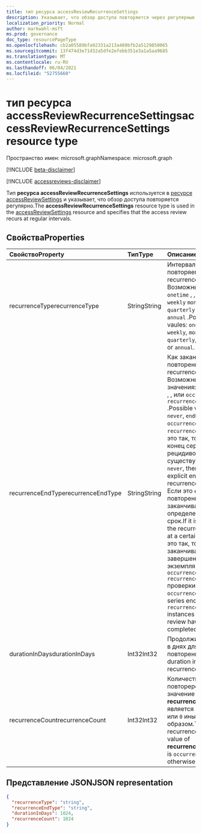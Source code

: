 ```yaml
---
title: тип ресурса accessReviewRecurrenceSettings
description: Указывает, что обзор доступа повторяется через регулярные промежутки времени.
localization_priority: Normal
author: markwahl-msft
ms.prod: governance
doc_type: resourcePageType
ms.openlocfilehash: cb2a05589bfa92331a213a489bfb2a5129850065
ms.sourcegitcommit: 13f474d3e71d32a5dfe2efebb351e3a1a5aa9685
ms.translationtype: MT
ms.contentlocale: ru-RU
ms.lasthandoff: 06/04/2021
ms.locfileid: "52755660"
---
```

# <a name="accessreviewrecurrencesettings-resource-type"></a><span data-ttu-id="cbfcf-103">тип ресурса accessReviewRecurrenceSettings</span><span class="sxs-lookup"><span data-stu-id="cbfcf-103">accessReviewRecurrenceSettings resource type</span></span>

<span data-ttu-id="cbfcf-104">Пространство имен: microsoft.graph</span><span class="sxs-lookup"><span data-stu-id="cbfcf-104">Namespace: microsoft.graph</span></span>

[!INCLUDE [beta-disclaimer](../../includes/beta-disclaimer.md)]

[!INCLUDE [accessreviews-disclaimer](../../includes/accessreviews-disclaimer.md)]

<span data-ttu-id="cbfcf-105">Тип **ресурса accessReviewRecurrenceSettings** используется в [ресурсе accessReviewSettings](accessreviewsettings.md) и указывает, что обзор доступа повторяется регулярно.</span><span class="sxs-lookup"><span data-stu-id="cbfcf-105">The **accessReviewRecurrenceSettings** resource type is used in the [accessReviewSettings](accessreviewsettings.md) resource and specifies that the access review recurs at regular intervals.</span></span>

## <a name="properties"></a><span data-ttu-id="cbfcf-106">Свойства</span><span class="sxs-lookup"><span data-stu-id="cbfcf-106">Properties</span></span>

| <span data-ttu-id="cbfcf-107">Свойство</span><span class="sxs-lookup"><span data-stu-id="cbfcf-107">Property</span></span> | <span data-ttu-id="cbfcf-108">Тип</span><span class="sxs-lookup"><span data-stu-id="cbfcf-108">Type</span></span> | <span data-ttu-id="cbfcf-109">Описание</span><span class="sxs-lookup"><span data-stu-id="cbfcf-109">Description</span></span> |
| :------- | :--- | :---------- |
| <span data-ttu-id="cbfcf-110">recurrenceType</span><span class="sxs-lookup"><span data-stu-id="cbfcf-110">recurrenceType</span></span> | <span data-ttu-id="cbfcf-111">String</span><span class="sxs-lookup"><span data-stu-id="cbfcf-111">String</span></span> | <span data-ttu-id="cbfcf-112">Интервал повторяемости.</span><span class="sxs-lookup"><span data-stu-id="cbfcf-112">The recurrence interval.</span></span> <span data-ttu-id="cbfcf-113">Возможные vaules: `onetime` , , , , или `weekly` `monthly` `quarterly` `halfyearly` `annual` .</span><span class="sxs-lookup"><span data-stu-id="cbfcf-113">Possible vaules: `onetime`, `weekly`, `monthly`, `quarterly`, `halfyearly` or `annual`.</span></span>                                                                   |
| <span data-ttu-id="cbfcf-114">recurrenceEndType</span><span class="sxs-lookup"><span data-stu-id="cbfcf-114">recurrenceEndType</span></span> | <span data-ttu-id="cbfcf-115">String</span><span class="sxs-lookup"><span data-stu-id="cbfcf-115">String</span></span> | <span data-ttu-id="cbfcf-116">Как заканчивается повторение.</span><span class="sxs-lookup"><span data-stu-id="cbfcf-116">How the recurrence ends.</span></span> <span data-ttu-id="cbfcf-117">Возможные значения: `never` `endBy` , , или `occurrences` `recurrenceCount` .</span><span class="sxs-lookup"><span data-stu-id="cbfcf-117">Possible values: `never`, `endBy`, `occurrences`, or `recurrenceCount`.</span></span> <span data-ttu-id="cbfcf-118">Если это так, то явный конец серии рецидивов `never` не существует.</span><span class="sxs-lookup"><span data-stu-id="cbfcf-118">If it is `never`, then there is no explicit end of the recurrence series.</span></span> <span data-ttu-id="cbfcf-119">Если это `endBy` так, то повторение заканчивается в определенный срок.</span><span class="sxs-lookup"><span data-stu-id="cbfcf-119">If it is `endBy`, then the recurrence ends at a certain date.</span></span> <span data-ttu-id="cbfcf-120">Если это так, то серия заканчивается после завершения экземпляров `occurrences` `recurrenceCount` проверки.</span><span class="sxs-lookup"><span data-stu-id="cbfcf-120">If it is `occurrences`, then the series ends after `recurrenceCount` instances of the review have completed.</span></span> |
| <span data-ttu-id="cbfcf-121">durationInDays</span><span class="sxs-lookup"><span data-stu-id="cbfcf-121">durationInDays</span></span> | <span data-ttu-id="cbfcf-122">Int32</span><span class="sxs-lookup"><span data-stu-id="cbfcf-122">Int32</span></span> | <span data-ttu-id="cbfcf-123">Продолжительность в днях для повторения.</span><span class="sxs-lookup"><span data-stu-id="cbfcf-123">The duration in days for recurrence.</span></span> |
| <span data-ttu-id="cbfcf-124">recurrenceCount</span><span class="sxs-lookup"><span data-stu-id="cbfcf-124">recurrenceCount</span></span> | <span data-ttu-id="cbfcf-125">Int32</span><span class="sxs-lookup"><span data-stu-id="cbfcf-125">Int32</span></span> | <span data-ttu-id="cbfcf-126">Количество повторерений, если значение **recurrenceEndType** является `occurrences` или `0` иным образом.</span><span class="sxs-lookup"><span data-stu-id="cbfcf-126">The count of recurrences, if the value of **recurrenceEndType** is `occurrences`, or `0` otherwise.</span></span> |

## <a name="json-representation"></a><span data-ttu-id="cbfcf-127">Представление JSON</span><span class="sxs-lookup"><span data-stu-id="cbfcf-127">JSON representation</span></span>

<!-- {
  "blockType": "resource",
  "@odata.type": "microsoft.graph.accessReviewRecurrenceSettings"
}-->
```json
{
  "recurrenceType": "string",
  "recurrenceEndType": "string",
  "durationInDays": 1024,
  "recurrenceCount": 1024
}
```
<!-- uuid: 8fcb5dbc-d5aa-4681-8e31-b001d5168d79
2015-10-25 14:57:30 UTC -->
<!--
{
  "type": "#page.annotation",
  "description": "accessReviewRecurrenceSettings resource",
  "keywords": "",
  "section": "documentation",
  "tocPath": "",
  "suppressions": []
}
-->
